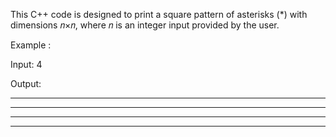 This C++ code is designed to print a square pattern of asterisks (*) with dimensions 𝑛×𝑛, where 𝑛 is an integer input provided by the user.

Example :

Input:
4

Output:
****
****
****
****
